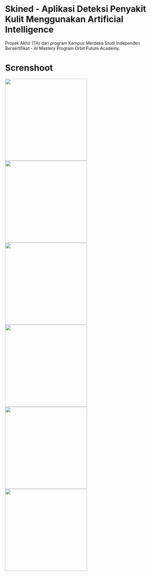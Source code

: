 # Skined - Aplikasi Deteksi Penyakit Kulit Menggunakan Artificial Intelligence

Proyek Akhir (TA) dari program Kampus Merdeka Studi Independen Bersertifikat - AI Mastery Program Orbit Future Academy.

# Screnshoot
<p float="left">
  <img src="https://user-images.githubusercontent.com/60414357/172746886-b91a1591-a7e5-46b9-91bb-0dcfb9a59e50.png" height="270em" />
  <img src="https://user-images.githubusercontent.com/60414357/172747004-b59dca4b-f915-4e47-8fec-e0d8d362ab8d.png" height="270em" /> 
  <img src="https://user-images.githubusercontent.com/60414357/172747087-c5c8f6f0-bcd6-4886-a908-95c4d602a7b4.png" height="270em" />
  <img src="https://user-images.githubusercontent.com/60414357/172746018-b5be8436-9c8c-4723-8285-79ef7a7f588d.png" height="270em" />
  <img src="https://user-images.githubusercontent.com/60414357/172746274-91774a21-0815-45fc-bf71-9e2cd5253388.png" height="270em" />
  <img src="https://user-images.githubusercontent.com/60414357/172747339-f8c29fbb-5255-4df2-a071-8ebb7a88ce9b.png" height="270em" />
</p>

